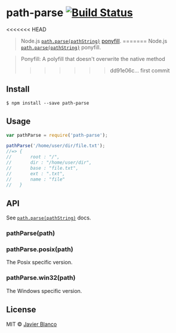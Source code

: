 # path-parse [![Build Status](https://travis-ci.org/jbgutierrez/path-parse.svg?branch=master)](https://travis-ci.org/jbgutierrez/path-parse)

<<<<<<< HEAD
> Node.js [`path.parse(pathString)`](https://nodejs.org/api/path.html#path_path_parse_pathstring) [ponyfill](https://ponyfill.com).
=======
> Node.js [`path.parse(pathString)`](https://nodejs.org/api/path.html#path_path_parse_pathstring) ponyfill.

> Ponyfill: A polyfill that doesn't overwrite the native method
>>>>>>> dd91e06c... first commit

## Install

```
$ npm install --save path-parse
```

## Usage

```js
var pathParse = require('path-parse');

pathParse('/home/user/dir/file.txt');
//=> {
//       root : "/",
//       dir : "/home/user/dir",
//       base : "file.txt",
//       ext : ".txt",
//       name : "file"
//   }
```

## API

See [`path.parse(pathString)`](https://nodejs.org/api/path.html#path_path_parse_pathstring) docs.

### pathParse(path)

### pathParse.posix(path)

The Posix specific version.

### pathParse.win32(path)

The Windows specific version.

## License

MIT © [Javier Blanco](http://jbgutierrez.info)

